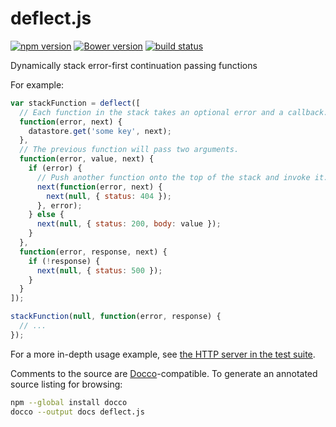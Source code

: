 deflect.js
==========

[![npm version](https://img.shields.io/npm/v/deflect.svg)](https://www.npmjs.com/package/deflect)
[![Bower version](https://img.shields.io/bower/v/deflect.svg)](http://bower.io/search/?q=deflect)
[![build status](https://img.shields.io/travis/kemitchell/deflect.js.svg)](http://travis-ci.org/kemitchell/deflect.js)

Dynamically stack error-first continuation passing functions

For example:

```javascript
var stackFunction = deflect([
  // Each function in the stack takes an optional error and a callback.
  function(error, next) {
    datastore.get('some key', next);
  },
  // The previous function will pass two arguments.
  function(error, value, next) {
    if (error) {
      // Push another function onto the top of the stack and invoke it.
      next(function(error, next) {
        next(null, { status: 404 });
      }, error);
    } else {
      next(null, { status: 200, body: value });
    }
  },
  function(error, response, next) {
    if (!response) {
      next(null, { status: 500 });
    }
  }
]);

stackFunction(null, function(error, response) {
  // ...
});
```

For a more in-depth usage example, see [the HTTP server in the test suite](./test/http-server.test.js).

Comments to the source are [Docco](http://jashkenas.github.io/docco/)-compatible. To generate an annotated source listing for browsing:

```bash
npm --global install docco
docco --output docs deflect.js
```
